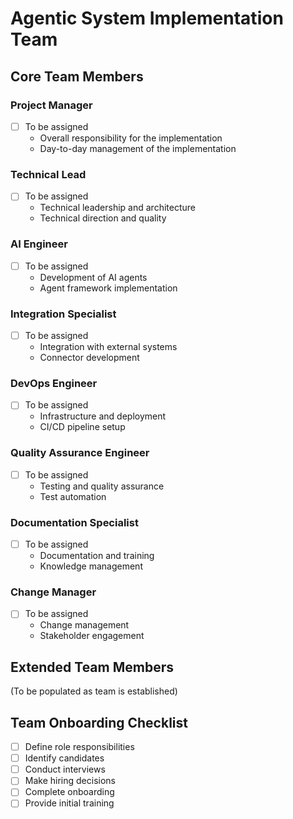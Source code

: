 # Agentic System Implementation Team

## Core Team Members

### Project Manager
- [ ] To be assigned
  - Overall responsibility for the implementation
  - Day-to-day management of the implementation

### Technical Lead
- [ ] To be assigned
  - Technical leadership and architecture
  - Technical direction and quality

### AI Engineer
- [ ] To be assigned
  - Development of AI agents
  - Agent framework implementation

### Integration Specialist
- [ ] To be assigned
  - Integration with external systems
  - Connector development

### DevOps Engineer
- [ ] To be assigned
  - Infrastructure and deployment
  - CI/CD pipeline setup

### Quality Assurance Engineer
- [ ] To be assigned
  - Testing and quality assurance
  - Test automation

### Documentation Specialist
- [ ] To be assigned
  - Documentation and training
  - Knowledge management

### Change Manager
- [ ] To be assigned
  - Change management
  - Stakeholder engagement

## Extended Team Members
(To be populated as team is established)

## Team Onboarding Checklist
- [ ] Define role responsibilities
- [ ] Identify candidates
- [ ] Conduct interviews
- [ ] Make hiring decisions
- [ ] Complete onboarding
- [ ] Provide initial training
